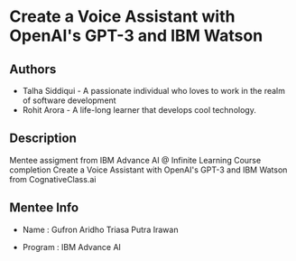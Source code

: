 # Create a Voice Assistant with OpenAI's GPT-3 and IBM Watson

## Authors
- Talha Siddiqui - A passionate individual who loves to work in the realm of software development
- Rohit Arora - A life-long learner that develops cool technology.


## Description
Mentee assigment from IBM Advance AI @ Infinite Learning Course completion Create a Voice Assistant with OpenAI's GPT-3 and IBM Watson from CognativeClass.ai

## Mentee Info

- Name : Gufron Aridho Triasa Putra Irawan

- Program : IBM Advance AI
